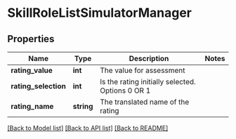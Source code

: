 # SkillRoleListSimulatorManager

## Properties
Name | Type | Description | Notes
------------ | ------------- | ------------- | -------------
**rating_value** | **int** | The value for assessment | 
**rating_selection** | **int** | Is the rating initially selected. Options 0 OR 1 | 
**rating_name** | **string** | The translated name of the rating | 

[[Back to Model list]](../README.md#documentation-for-models) [[Back to API list]](../README.md#documentation-for-api-endpoints) [[Back to README]](../README.md)


